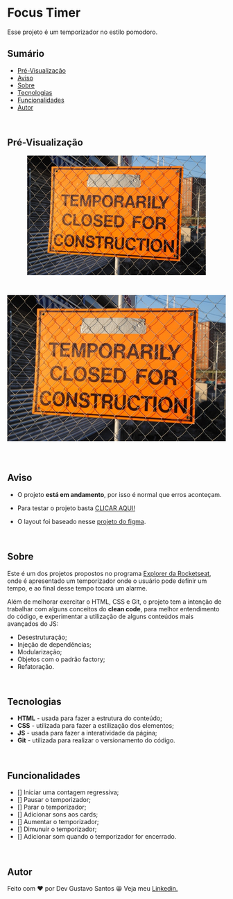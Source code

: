 # Focus Timer

Esse projeto é um temporizador no estilo pomodoro.

## Sumário
- [Pré-Visualização](#pré-visualização)
- [Aviso](#aviso)
- [Sobre](#sobre)
- [Tecnologias](#tecnologias)
- [Funcionalidades](#funcionalidades)
- [Autor](#autor)

</br>

## Pré-Visualização
<h1 align="center" style="max-width: 412px; margin: auto;">
    <img src="./assets/image/preview/place-holder.jpg" alt="gif da versão mobile">
</h1>

<h1 align="center">
    <img src="./assets/image/preview/place-holder.jpg" alt="gif da versão desktop">
</h1>

</br>

## Aviso

- O projeto **está em andamento**, por isso é normal que erros aconteçam.

- Para testar o projeto basta [CLICAR AQUI!](https://devgustavosantos.github.io/focus-timer-2.0/)

- O layout foi baseado nesse [projeto do figma](https://www.figma.com/file/GcRnm4iTXRz19INHUmBZVQ/Stage-05-Focus-Timer-2.0-Copy).

</br>

## Sobre

Este é um dos projetos propostos no programa [Explorer da Rocketseat](https://www.rocketseat.com.br/explorer), onde é apresentado um temporizador onde o usuário pode definir um tempo, e ao final desse tempo tocará um alarme.

Além de melhorar exercitar o HTML, CSS e Git, o projeto tem a intenção de trabalhar com alguns conceitos do **clean code**, para melhor entendimento do código, e experimentar a utilização de alguns conteúdos mais avançados do JS:
- Desestruturação;
- Injeção de dependências;
- Modularização;
- Objetos com o padrão factory;
- Refatoração.

</br>

## Tecnologias

- **HTML** - usada para fazer a estrutura do conteúdo;
- **CSS** - utilizada para fazer a estilização dos elementos;
- **JS** - usada para fazer a interatividade da página;
- **Git** - utilizada para realizar o versionamento do código.

</br>

## Funcionalidades

- [] Iniciar uma contagem regressiva;
- [] Pausar o temporizador;
- [] Parar o temporizador;
- [] Adicionar sons aos cards;
- [] Aumentar o temporizador;
- [] Dimunuir o temporizador;  
- [] Adicionar som quando o temporizador for encerrado.


</br>

## Autor

Feito com ❤ por Dev Gustavo Santos 😀 Veja meu [Linkedin.](https://www.linkedin.com/in/devgustavosantos/)
